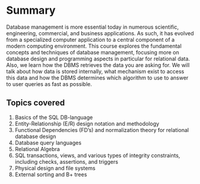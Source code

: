 
# Summary

Database management is more essential today in numerous scientific, engineering, commercial, and business applications. 
As such, it has evolved from a specialized computer application to a central component of a modern computing environment.
This course explores the fundamental concepts and techniques of database management, focusing more on database design and 
programming aspects in particular for relational data. Also, we learn how the DBMS retrieves the data you are asking for. 
We will talk about how data is stored internally, what mechanism exist to access this data and 
how the DBMS determines which algorithm to use to answer to user queries as fast as possible.


## Topics covered
1. Basics of the SQL DB-language
2. Entity-Relationship (E/R) design notation and methodology
3. Functional Dependencies (FD’s) and normalization theory for relational database design
4. Database query languages
5. Relational Algebra
6. SQL transactions, views, and various types of integrity constraints, including checks, assertions, and triggers
7. Physical design and file systems
8. External sorting and B+ trees
